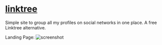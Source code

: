 # [linktree](https://samirpaul1.github.io/link)
Simple site to group all my profiles on social networks in one place. A free Linktree alternative.
 
Landing Page:
![screenshot](https://raw.githubusercontent.com/SamirPaul1/links/main/samirpaul1-links.jpeg)
 
 
 
